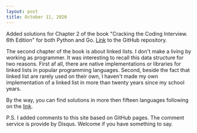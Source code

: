 ```yaml
---
layout: post
title: October 11, 2020
---
```


Added solutions for Chapter 2 of the book "Cracking the Coding Interview. 6th Edition" for both Python and Go. [Link](https://github.com/Vostbur/cracking-the-coding-interview-6th) to the GitHub repository.

The second chapter of the book is about linked lists. I don't make a living by working as programmer. It was interesting to recall this data structure for two reasons. First af all, there are native implementations or libraries for linked lists in popular programming languages. Second, beside the fact that linked list are rarely used on their own, I haven't made my own implementation of a linked list in more than twenty years since my school years.

By the way, you can find solutions in more then fifteen languages following on the [link](https://github.com/careercup/CtCI-6th-Edition).

P.S. I added comments to this site based on GitHub pages. The comment service is provide by Disqus. Welcome if you have something to say.
